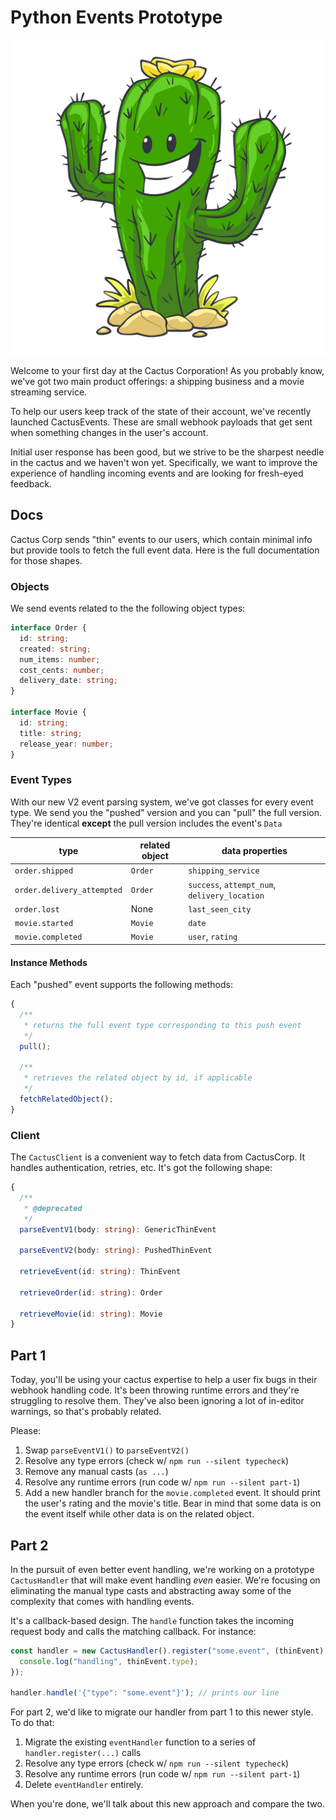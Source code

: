 # Python Events Prototype

![](./misc/cactus.jpg)

Welcome to your first day at the Cactus Corporation! As you probably know, we've got two main product offerings: a shipping business and a movie streaming service.

To help our users keep track of the state of their account, we've recently launched CactusEvents. These are small webhook payloads that get sent when something changes in the user's account.

Initial user response has been good, but we strive to be the sharpest needle in the cactus and we haven't won yet. Specifically, we want to improve the experience of handling incoming events and are looking for fresh-eyed feedback.

## Docs

Cactus Corp sends "thin" events to our users, which contain minimal info but provide tools to fetch the full event data. Here is the full documentation for those shapes.

### Objects

We send events related to the the following object types:

```ts
interface Order {
  id: string;
  created: string;
  num_items: number;
  cost_cents: number;
  delivery_date: string;
}

interface Movie {
  id: string;
  title: string;
  release_year: number;
}
```

### Event Types

With our new V2 event parsing system, we've got classes for every event type. We send you the "pushed" version and you can "pull" the full version. They're identical **except** the pull version includes the event's `Data`

| type                       | related object | data properties                               |
| -------------------------- | -------------- | --------------------------------------------- |
| `order.shipped`            | `Order`        | `shipping_service`                            |
| `order.delivery_attempted` | `Order`        | `success`, `attempt_num`, `delivery_location` |
| `order.lost`               | None           | `last_seen_city`                              |
| `movie.started`            | `Movie`        | `date`                                        |
| `movie.completed`          | `Movie`        | `user`, `rating`                              |

#### Instance Methods

Each "pushed" event supports the following methods:

```ts
{
  /**
   * returns the full event type corresponding to this push event
   */
  pull();

  /**
   * retrieves the related object by id, if applicable
   */
  fetchRelatedObject();
}
```

### Client

The `CactusClient` is a convenient way to fetch data from CactusCorp. It handles authentication, retries, etc. It's got the following shape:

```ts
{
  /**
   * @deprecated
   */
  parseEventV1(body: string): GenericThinEvent

  parseEventV2(body: string): PushedThinEvent

  retrieveEvent(id: string): ThinEvent

  retrieveOrder(id: string): Order

  retrieveMovie(id: string): Movie
}
```

## Part 1

Today, you'll be using your cactus expertise to help a user fix bugs in their webhook handling code. It's been throwing runtime errors and they're struggling to resolve them. They've also been ignoring a lot of in-editor warnings, so that's probably related.

Please:

1. Swap `parseEventV1()` to `parseEventV2()`
2. Resolve any type errors (check w/ `npm run --silent typecheck`)
3. Remove any manual casts (`as ...`)
4. Resolve any runtime errors (run code w/ `npm run --silent part-1`)
5. Add a new handler branch for the `movie.completed` event. It should print the user's rating and the movie's title. Bear in mind that some data is on the event itself while other data is on the related object.

## Part 2

In the pursuit of even better event handling, we're working on a prototype `CactusHandler` that will make event handling _even_ easier. We're focusing on eliminating the manual type casts and abstracting away some of the complexity that comes with handling events.

It's a callback-based design. The `handle` function takes the incoming request body and calls the matching callback. For instance:

```ts
const handler = new CactusHandler().register("some.event", (thinEvent) => {
  console.log("handling", thinEvent.type);
});

handler.handle('{"type": "some.event"}'); // prints our line
```

For part 2, we'd like to migrate our handler from part 1 to this newer style. To do that:

1. Migrate the existing `eventHandler` function to a series of `handler.register(...)` calls
2. Resolve any type errors (check w/ `npm run --silent typecheck`)
3. Resolve any runtime errors (run code w/ `npm run --silent part-1`)
4. Delete `eventHandler` entirely.

When you're done, we'll talk about this new approach and compare the two.
